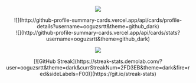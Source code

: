 <p align="center">
    <img src="https://skillicons.dev/icons?i=nodejs,express,php,laravel,mysql,html,css,bootstrap,js,jquery,py,fortran,arduino" />
</p>

<div align="center">
![](http://github-profile-summary-cards.vercel.app/api/cards/profile-details?username=ooguzsrtt&theme=github_dark)
</div>

<div align="center">
![](http://github-profile-summary-cards.vercel.app/api/cards/stats?username=ooguzsrtt&theme=github_dark)
</div>

<div align="center">

![](http://github-profile-summary-cards.vercel.app/api/cards/productive-time?username=ooguzsrtt&theme=github_dark&utcOffset=8)

</div>

<div align="center">
[![GitHub Streak](https://streak-stats.demolab.com/?user=ooguzsrtt&theme=dark&currStreakNum=2FD3EB&theme=dark&fire=red&sideLabels=F00)](https://git.io/streak-stats)
</div>
